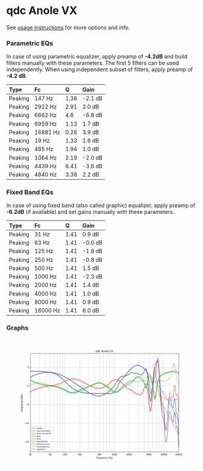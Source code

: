 # qdc Anole VX
See [usage instructions](https://github.com/jaakkopasanen/AutoEq#usage) for more options and info.

### Parametric EQs
In case of using parametric equalizer, apply preamp of **-4.2dB** and build filters manually
with these parameters. The first 5 filters can be used independently.
When using independent subset of filters, apply preamp of **-4.2 dB**.

| Type    | Fc       |    Q | Gain    |
|:--------|:---------|:-----|:--------|
| Peaking | 147 Hz   | 1.36 | -2.1 dB |
| Peaking | 2912 Hz  | 2.91 | 2.0 dB  |
| Peaking | 6662 Hz  | 4.6  | -6.8 dB |
| Peaking | 6959 Hz  | 1.13 | 1.7 dB  |
| Peaking | 16881 Hz | 0.26 | 3.9 dB  |
| Peaking | 19 Hz    | 1.33 | 1.6 dB  |
| Peaking | 485 Hz   | 1.94 | 1.0 dB  |
| Peaking | 1064 Hz  | 2.19 | -2.0 dB |
| Peaking | 4439 Hz  | 6.41 | -3.6 dB |
| Peaking | 4840 Hz  | 3.38 | 2.2 dB  |

### Fixed Band EQs
In case of using fixed band (also called graphic) equalizer, apply preamp of **-6.2dB**
(if available) and set gains manually with these parameters.

| Type    | Fc       |    Q | Gain    |
|:--------|:---------|:-----|:--------|
| Peaking | 31 Hz    | 1.41 | 0.9 dB  |
| Peaking | 63 Hz    | 1.41 | -0.0 dB |
| Peaking | 125 Hz   | 1.41 | -1.8 dB |
| Peaking | 250 Hz   | 1.41 | -0.8 dB |
| Peaking | 500 Hz   | 1.41 | 1.5 dB  |
| Peaking | 1000 Hz  | 1.41 | -2.3 dB |
| Peaking | 2000 Hz  | 1.41 | 1.4 dB  |
| Peaking | 4000 Hz  | 1.41 | 1.0 dB  |
| Peaking | 8000 Hz  | 1.41 | 0.9 dB  |
| Peaking | 16000 Hz | 1.41 | 6.0 dB  |

### Graphs
![](./qdc%20Anole%20VX.png)
